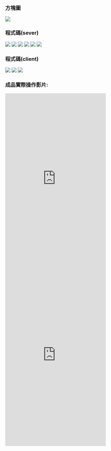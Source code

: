 ### 方塊圖
![](https://github.com/phantom3035/MCU-HW/blob/main/images/sever%20client.png?raw=true)
### 程式碼(sever)
![](https://github.com/phantom3035/MCU-HW/blob/main/images/sever%20client1.png?raw=true)
![](https://github.com/phantom3035/MCU-HW/blob/main/images/sever%20client2.png?raw=true)
![](https://github.com/phantom3035/MCU-HW/blob/main/images/sever%20client3.png?raw=true)
![](https://github.com/phantom3035/MCU-HW/blob/main/images/sever%20client4.png?raw=true)
![](https://github.com/phantom3035/MCU-HW/blob/main/images/sever%20client5.png?raw=true)
![](https://github.com/phantom3035/MCU-HW/blob/main/images/sever%20client6.png?raw=true)
### 程式碼(client)
![](https://github.com/phantom3035/MCU-HW/blob/main/images/client1.png?raw=true)
![](https://github.com/phantom3035/MCU-HW/blob/main/images/client2.png?raw=true)
![](https://github.com/phantom3035/MCU-HW/blob/main/images/client3.png?raw=true)

### 成品實際操作影片:
<iframe width="320" height="560" src="https://www.youtube.com/embed/W7ThJkhRk4o" title="705504077 014431" frameborder="0" allow="accelerometer; autoplay; clipboard-write; encrypted-media; gyroscope; picture-in-picture; web-share" allowfullscreen></iframe>

<iframe width="320" height="560" src="https://www.youtube.com/embed/0KSjvps_Ayw" title="705504077 180169" frameborder="0" allow="accelerometer; autoplay; clipboard-write; encrypted-media; gyroscope; picture-in-picture; web-share" allowfullscreen></iframe>
<br>
<br>
